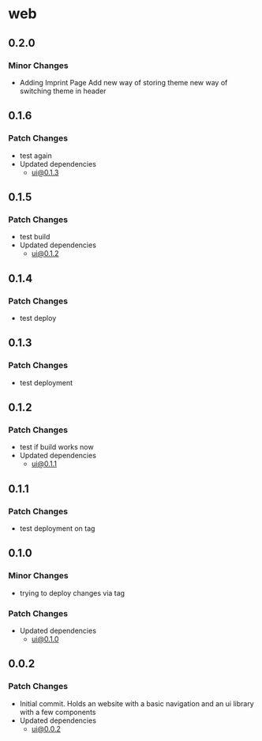 # web

## 0.2.0

### Minor Changes

- Adding Imprint Page
  Add new way of storing theme
  new way of switching theme in header

## 0.1.6

### Patch Changes

- test again
- Updated dependencies
  - ui@0.1.3

## 0.1.5

### Patch Changes

- test build
- Updated dependencies
  - ui@0.1.2

## 0.1.4

### Patch Changes

- test deploy

## 0.1.3

### Patch Changes

- test deployment

## 0.1.2

### Patch Changes

- test if build works now
- Updated dependencies
  - ui@0.1.1

## 0.1.1

### Patch Changes

- test deployment on tag

## 0.1.0

### Minor Changes

- trying to deploy changes via tag

### Patch Changes

- Updated dependencies
  - ui@0.1.0

## 0.0.2

### Patch Changes

- Initial commit. Holds an website with a basic navigation and an ui library with a few components
- Updated dependencies
  - ui@0.0.2
